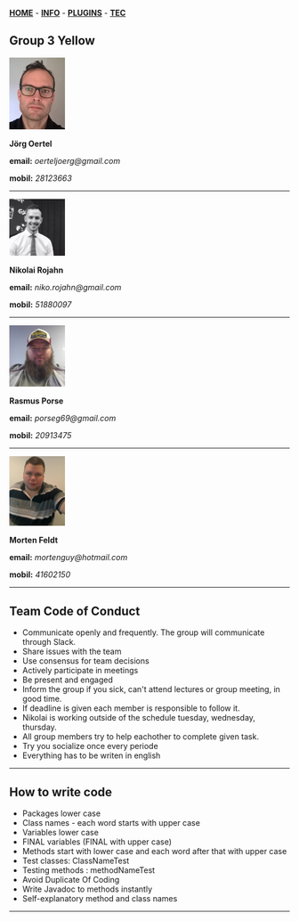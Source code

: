 [**HOME**](index.md)  -  [**INFO**](gruppe.md)  -  [**PLUGINS**](mavenplugins.md)  -  [**TEC**](tek.md)


## Group 3 Yellow


<img src="joerg.jpg" width="100"/> 

**Jörg Oertel**

**email:** _oerteljoerg@gmail.com_

**mobil:**  _28123663_

***
<img src="nikolai.jpg" width="100"/>

**Nikolai Rojahn**

**email:** _niko.rojahn@gmail.com_

**mobil:**  _51880097_

***
<img src="rasmus.jpg" width="100"/>

**Rasmus Porse**

**email:** _porseg69@gmail.com_

**mobil:**  _20913475_

***
<img src="morten.jpg" width="100"/>

**Morten Feldt**

**email:** _mortenguy@hotmail.com_

**mobil:**  _41602150_

***


## Team Code of Conduct

* Communicate openly and frequently. The group will communicate through Slack.
* Share issues with the team
* Use consensus for team decisions 
* Actively participate in meetings
* Be present and engaged
* Inform the group if you sick, can't attend lectures or group meeting, in good time.
* If deadline is given each member is responsible to follow it.
* Nikolai is working outside of the schedule tuesday, wednesday, thursday.
* All group members try to help eachother to complete given task.
* Try you socialize once every periode
* Everything has to be writen in english

***

## How to write code

* Packages lower case
* Class names - each word starts with upper case
* Variables lower case
* FINAL variables (FINAL with upper case)
* Methods start with lower case and each word after that with upper case
* Test classes: ClassNameTest
* Testing methods : methodNameTest
* Avoid Duplicate Of Coding
* Write Javadoc to methods instantly
* Self-explanatory method and class names

***
















